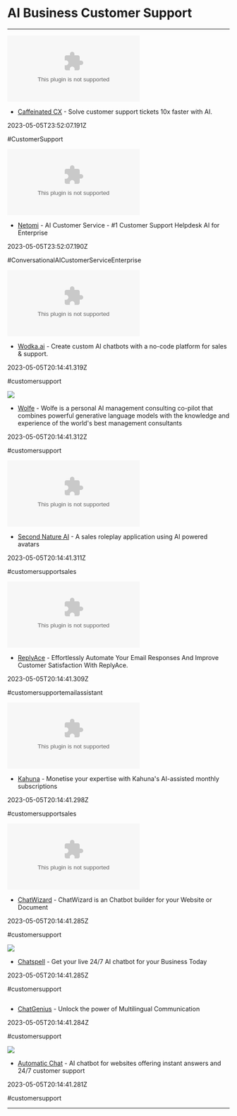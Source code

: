 # AI  Business  Customer Support

---

![](https://rdl.ink/render/https%3A%2F%2Fbrandmate.ai)

- [Caffeinated CX](https://brandmate.ai) - Solve customer support tickets 10x faster with AI.

2023-05-05T23:52:07.191Z

#CustomerSupport

![](https://rdl.ink/render/https%3A%2F%2Fnetomi.com)

- [Netomi](https://netomi.com) - AI Customer Service - #1 Customer Support Helpdesk AI for Enterprise

2023-05-05T23:52:07.190Z

#ConversationalAICustomerServiceEnterprise

![](https://rdl.ink/render/https%3A%2F%2Fwodka.ai)

- [Wodka.ai](https://wodka.ai) - Create custom AI chatbots with a no-code platform for sales & support.

2023-05-05T20:14:41.319Z

#customersupport

![](https://rdl.ink/render/https%3A%2F%2Fslideworks.io%2Fwolfe)

- [Wolfe](https://slideworks.io/wolfe) - Wolfe is a personal AI management consulting co-pilot that combines powerful generative language models with the knowledge and experience of the world's best management consultants

2023-05-05T20:14:41.312Z

#customersupport

![](https://rdl.ink/render/https%3A%2F%2Fsecondnature.ai)

- [Second Nature AI](https://secondnature.ai) - A sales roleplay application using AI powered avatars

2023-05-05T20:14:41.311Z

#customersupportsales

![](https://rdl.ink/render/https%3A%2F%2Freplyace.com)

- [ReplyAce](https://replyace.com) - Effortlessly Automate Your Email Responses And Improve Customer Satisfaction With ReplyAce.

2023-05-05T20:14:41.309Z

#customersupportemailassistant

![](https://rdl.ink/render/https%3A%2F%2Fjoinkahuna.com)

- [Kahuna](https://joinkahuna.com) - Monetise your expertise with Kahuna's AI-assisted monthly subscriptions

2023-05-05T20:14:41.298Z

#customersupportsales

![](https://rdl.ink/render/https%3A%2F%2Fchatwizardai.com)

- [ChatWizard](https://chatwizardai.com) - ChatWizard is an Chatbot builder for your Website or Document

2023-05-05T20:14:41.285Z

#customersupport

![](https://rdl.ink/render/https%3A%2F%2Fchatspell.co)

- [Chatspell](https://chatspell.co) - Get your live 24/7 AI chatbot for your Business Today

2023-05-05T20:14:41.285Z

#customersupport

![]()

- [ChatGenius](https://chatgenius.one) - Unlock the power of Multilingual Communication

2023-05-05T20:14:41.284Z

#customersupport

![](https://automatic.chat/undefined/api/og)

- [Automatic Chat](https://automatic.chat) - AI chatbot for websites offering instant answers and 24/7 customer support

2023-05-05T20:14:41.281Z

#customersupport

---

